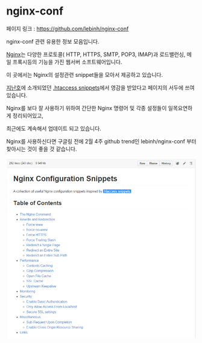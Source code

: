 # nginx-conf

페이지 링크 : https://github.com/lebinh/nginx-conf

nginx-conf 관련 유용한 정보 모음입니다.

[Nginx](http://en.wikipedia.org/wiki/Nginx)는 다양한 프로토콜( HTTP, HTTPS, SMTP, POP3, IMAP)과 로드밸런싱, 메일 프록시등의 기능을 가진 웹서버 소프트웨어입니다.

이 곳에서는 Nginx의 설정관련 snippet들을 모아서 제공하고 있습니다.



[지난호]( http://teamsego.github.io/github-trend-kr/#/201502-3)에 소개되었던 [.htaccess snippets](https://github.com/phanan/htaccess)에서 영감을 받았다고 페이지의 서두에 쓰여있습니다.

Nginx를 보다 잘 사용하기 위하여 간단한 Nginx 명령어 및 각종 설정들이 일목요연하게 정리되어있고,

최근에도 계속해서 업데이트 되고 있습니다.

Nginx를 사용하신다면 구글링 전에 2월 4주 github trend인 lebinh/nginx-conf 부터 찾아시는 것이 좋을 것 같습니다.

![이미지](img/022-01.PNG)
